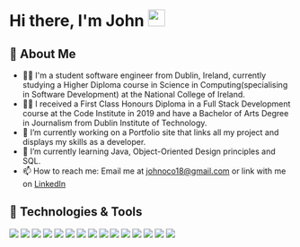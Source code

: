 # Hi there, I'm John <img src="https://raw.githubusercontent.com/MartinHeinz/MartinHeinz/master/wave.gif" width="30px">

## :bearded_person: About Me

- :man_technologist: I'm a student software engineer from Dublin, Ireland, currently studying a Higher Diploma course in Science in Computing(specialising in Software Development) at the National College of Ireland. 
- :man_student: I received a First Class Honours Diploma in a Full Stack Development course at the Code Institute in 2019 and have a Bachelor of Arts Degree in Journalism from Dublin Institute of Technology. 
- 🔭 I’m currently working on a Portfolio site that links all my project and displays my skills as a developer.
- 🌱 I’m currently learning Java, Object-Oriented Design principles and SQL. 
- 📫 How to reach me: Email me at johnoco18@gmail.com or link with me on [LinkedIn](https://www.linkedin.com/in/john-o-connor-527904170/)

## 🔧 Technologies & Tools

![](https://img.shields.io/badge/Code-HTML-informational?style=plastic&logo=html5&logoColor=white&color=2bbc8a)
![](https://img.shields.io/badge/Code-CSS-informational?style=plastic&logo=css3&logoColor=white&color=2bbc8a)
![](https://img.shields.io/badge/Code-JavaScript-informational?style=plastic&logo=JavaScript&logoColor=white&color=2bbc8a)
![](https://img.shields.io/badge/Code-JQuery-informational?style=plastic&logo=jquery&logoColor=white&color=2bbc8a)
![](https://img.shields.io/badge/Code-Python-informational?style=plastic&logo=python&logoColor=white&color=2bbc8a)
![](https://img.shields.io/badge/Code-Java-informational?style=plastic&logo=java&logoColor=white&color=2bbc8a)
![](https://img.shields.io/badge/Tool-MySQL-informational?style=plastic&logo=mysql&logoColor=white&color=2bbc8a)
![](https://img.shields.io/badge/Tool-MongoDB-informational?style=plastic&logo=mongodb&logoColor=white&color=2bbc8a)
![](https://img.shields.io/badge/Framework-Bootstrap-informational?style=plastic&logo=bootstrap&logoColor=white&color=2bbc8a)
![](https://img.shields.io/badge/Framework-Flask-informational?style=plastic&logo=flask&logoColor=white&color=2bbc8a)
![](https://img.shields.io/badge/Framework-Django-informational?style=plastic&logo=django&logoColor=white&color=2bbc8a)
![](https://img.shields.io/badge/Platform-Heroku-informational?style=plastic&logo=heroku&logoColor=white&color=2bbc8a)
![](https://img.shields.io/badge/Cloud-AmazonAWS-informational?style=plastic&logo=amazon-aws&logoColor=white&color=2bbc8a)
![](https://img.shields.io/badge/IDE-VisualStudio-informational?style=plastic&logo=visual-studio&logoColor=white&color=2bbc8a)
![](https://img.shields.io/badge/IDE-GitPod-informational?style=plastic&logo=gitpod&logoColor=white&color=2bbc8a)


<!--
**johnnycistudent/johnnycistudent** is a ✨ _special_ ✨ repository because its `README.md` (this file) appears on your GitHub profile.

Here are some ideas to get you started:

- 🔭 I’m currently working on ...
- 🌱 I’m currently learning ...
- 👯 I’m looking to collaborate on ...
- 🤔 I’m looking for help with ...
- 💬 Ask me about ...
- 📫 How to reach me: ...
- 😄 Pronouns: ...
- ⚡ Fun fact: ...
-->
